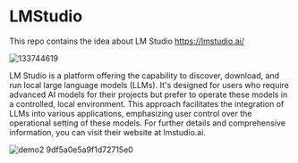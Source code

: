 # LMStudio
This repo contains the idea about LM Studio https://lmstudio.ai/

![133744619](https://github.com/ParthaPRay/LMStudio/assets/1689639/d09a7bc3-3dd7-4c48-80bc-3ba485302102)



LM Studio is a platform offering the capability to discover, download, and run local large language models (LLMs). It's designed for users who require advanced AI models for their projects but prefer to operate these models in a controlled, local environment. This approach facilitates the integration of LLMs into various applications, emphasizing user control over the operational setting of these models. For further details and comprehensive information, you can visit their website at lmstudio.ai.

![demo2 9df5a0e5a9f1d72715e0](https://github.com/ParthaPRay/LMStudio/assets/1689639/8843a652-af8f-4358-9049-5f5922d425ad)
